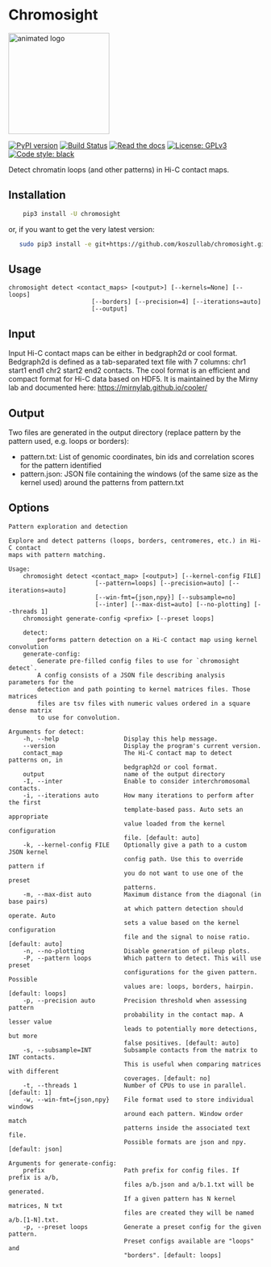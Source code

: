 # Chromosight
<img src="docs/chromosight.gif" alt="animated logo" width="200"/>

[![PyPI version](https://badge.fury.io/py/chromosight.svg)](https://badge.fury.io/py/chromosight)
[![Build Status](https://travis-ci.com/koszullab/chromosight.svg?branch=master)](https://travis-ci.org/koszullab/chromosight)
[![Read the docs](https://readthedocs.org/projects/chromosight/badge)](https://chromosight.readthedocs.io)
[![License: GPLv3](https://img.shields.io/badge/License-GPL%203-0298c3.svg)](https://opensource.org/licenses/GPL-3.0)
[![Code style: black](https://img.shields.io/badge/code%20style-black-000000.svg)](https://github.com/ambv/black) 

Detect chromatin loops (and other patterns) in Hi-C contact maps.

## Installation

```sh
    pip3 install -U chromosight
```

or, if you want to get the very latest version:

```sh
   sudo pip3 install -e git+https://github.com/koszullab/chromosight.git@master#egg=chromosight
```

## Usage

    chromosight detect <contact_maps> [<output>] [--kernels=None] [--loops]
                           [--borders] [--precision=4] [--iterations=auto]
                           [--output]

## Input

Input Hi-C contact maps can be either in bedgraph2d or cool format. Bedgraph2d is defined as a tab-separated text file with 7 columns: chr1 start1 end1 chr2 start2 end2 contacts. The cool format is an efficient and compact format for Hi-C data based on HDF5. It is maintained by the Mirny lab and documented here: https://mirnylab.github.io/cooler/

## Output
Two files are generated in the output directory (replace pattern by the pattern used, e.g. loops or borders):
  * pattern.txt: List of genomic coordinates, bin ids and correlation scores for the pattern identified
  * pattern.json: JSON file containing the windows (of the same size as the kernel used) around the patterns from pattern.txt

## Options

```
Pattern exploration and detection

Explore and detect patterns (loops, borders, centromeres, etc.) in Hi-C contact
maps with pattern matching.

Usage:
    chromosight detect <contact_map> [<output>] [--kernel-config FILE]
                        [--pattern=loops] [--precision=auto] [--iterations=auto]
                        [--win-fmt={json,npy}] [--subsample=no]
                        [--inter] [--max-dist=auto] [--no-plotting] [--threads 1]
    chromosight generate-config <prefix> [--preset loops]

    detect: 
        performs pattern detection on a Hi-C contact map using kernel convolution
    generate-config:
        Generate pre-filled config files to use for `chromosight detect`. 
        A config consists of a JSON file describing analysis parameters for the
        detection and path pointing to kernel matrices files. Those matrices
        files are tsv files with numeric values ordered in a square dense matrix
        to use for convolution.

Arguments for detect:
    -h, --help                  Display this help message.
    --version                   Display the program's current version.
    contact_map                 The Hi-C contact map to detect patterns on, in
                                bedgraph2d or cool format. 
    output                      name of the output directory
    -I, --inter                 Enable to consider interchromosomal contacts.
    -i, --iterations auto       How many iterations to perform after the first
                                template-based pass. Auto sets an appropriate
                                value loaded from the kernel configuration
                                file. [default: auto]
    -k, --kernel-config FILE    Optionally give a path to a custom JSON kernel
                                config path. Use this to override pattern if 
                                you do not want to use one of the preset 
                                patterns.
    -m, --max-dist auto         Maximum distance from the diagonal (in base pairs)
                                at which pattern detection should operate. Auto
                                sets a value based on the kernel configuration
                                file and the signal to noise ratio. [default: auto]
    -n, --no-plotting           Disable generation of pileup plots.
    -P, --pattern loops         Which pattern to detect. This will use preset
                                configurations for the given pattern. Possible
                                values are: loops, borders, hairpin. [default: loops]
    -p, --precision auto        Precision threshold when assessing pattern
                                probability in the contact map. A lesser value
                                leads to potentially more detections, but more
                                false positives. [default: auto]
    -s, --subsample=INT         Subsample contacts from the matrix to INT contacts.
                                This is useful when comparing matrices with different
                                coverages. [default: no]
    -t, --threads 1             Number of CPUs to use in parallel. [default: 1]
    -w, --win-fmt={json,npy}    File format used to store individual windows
                                around each pattern. Window order match
                                patterns inside the associated text file.
                                Possible formats are json and npy. [default: json]

Arguments for generate-config:
    prefix                      Path prefix for config files. If prefix is a/b,
                                files a/b.json and a/b.1.txt will be generated.
                                If a given pattern has N kernel matrices, N txt
                                files are created they will be named a/b.[1-N].txt.
    -p, --preset loops          Generate a preset config for the given pattern.
                                Preset configs available are "loops" and 
                                "borders". [default: loops]
                                
```
